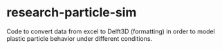 # research-particle-sim

Code to convert data from excel to Delft3D (formatting) in order to model plastic particle behavior under different conditions.
